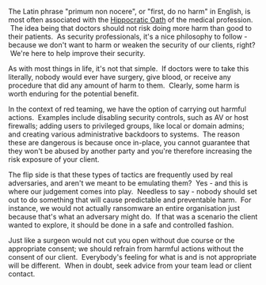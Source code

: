 
 The Latin phrase "primum non nocere", or "first, do no harm" in English, is most often associated with the [Hippocratic Oath](https://en.wikipedia.org/wiki/Hippocratic_Oath) of the medical profession.  The idea being that doctors should not risk doing more harm than good to their patients.  As security professionals, it's a nice philosophy to follow - because we don't want to harm or weaken the security of our clients, right?  We're here to help improve their security.

As with most things in life, it's not that simple.  If doctors were to take this literally, nobody would ever have surgery, give blood, or receive any procedure that did any amount of harm to them.  Clearly, some harm is worth enduring for the potential benefit.

In the context of red teaming, we have the option of carrying out harmful actions.  Examples include disabling security controls, such as AV or host firewalls; adding users to privileged groups, like local or domain admins; and creating various administrative backdoors to systems.  The reason these are dangerous is because once in-place, you cannot guarantee that they won't be abused by another party and you're therefore increasing the risk exposure of your client.

The flip side is that these types of tactics are frequently used by real adversaries, and aren't we meant to be emulating them?  Yes - and this is where our judgement comes into play.  Needless to say - nobody should set out to do something that will cause predictable and preventable harm.  For instance, we would not actually ransomware an entire organisation just because that's what an adversary might do.  If that was a scenario the client wanted to explore, it should be done in a safe and controlled fashion.

Just like a surgeon would not cut you open without due course or the appropriate consent; we should refrain from harmful actions without the consent of our client.  Everybody's feeling for what is and is not appropriate will be different.  When in doubt, seek advice from your team lead or client contact.